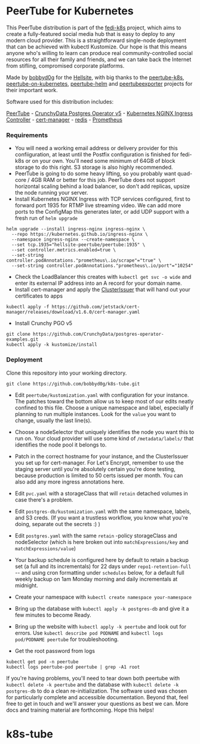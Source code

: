 # PeerTube for Kubernetes
This PeerTube distribution is part of the [fedi-k8s](https://github.com/bobbyd0g/fedi-k8s) project, which aims to create a fully-featured social media hub that is easy to deploy to any modern cloud provider. This is a straightforward single-node deployment that can be achieved with kubectl Kustomize. Our hope is that this means anyone who's willing to learn can produce real community-controlled social resources for all their family and friends, and we can take back the Internet from stifling, compromised corporate platforms.

Made by [bobbyd0g](https://github.com/bobbyd0g) for the [Hellsite](https://hellsite.net), with big thanks to the [peertube-k8s](https://github.com/coopgo/peertube-k8s), [peertube-on-kubernetes](https://forge.extranet.logilab.fr/open-source/peertube-on-kubernetes), [peertube-helm](https://git.lecygnenoir.info/LecygneNoir/peertube-helm) and [peertubeexporter](https://gitlab.com/synacksynack/opsperator/docker-peertubeexporter/) projects for their important work.

Software used for this distribution includes:

[PeerTube](https://joinpeertube.org/) - [CrunchyData Postgres Operator v5](https://www.postgresql.org/about/news/pgo-the-crunchy-postgres-operator-v5-released-fully-declarative-postgres-2258/) - [Kubernetes NGINX Ingress Controller](https://kubernetes.github.io/ingress-nginx/) - [cert-manager](https://cert-manager.io/) - [redis](https://hub.docker.com/_/redis/) - [Prometheus](https://prometheus.io/)

### Requirements

- You will need a working email address or delivery provider for this confiiguration, at least until the Postfix configuration is finished for fedi-k8s or on your own. You'll need some minimum of 64GB of block storage to do this right. S3 storage is also highly recommended.
- PeerTube is going to do some heavy lifting, so you probably want quad-core / 4GB RAM or better for this job. PeerTube does not support horizontal scaling behind a load balancer, so don't add replicas, upsize the node running your server.
- Install Kubernetes NGINX Ingress with TCP services configured, first to forward port 1935 for RTMP live streaming video. We can add more ports to the ConfigMap this generates later, or add UDP support with a fresh run of `helm upgrade`
```
helm upgrade --install ingress-nginx ingress-nginx \
  --repo https://kubernetes.github.io/ingress-nginx \
  --namespace ingress-nginx --create-namespace \
  --set tcp.1935="hellsite-peertube/peertube:1935" \
  --set controller.metrics.enabled=true \
  --set-string controller.podAnnotations."prometheus\.io/scrape"="true" \
  --set-string controller.podAnnotations."prometheus\.io/port"="10254"
```
- Check the LoadBalancer this creates with `kubectl get svc -o wide` and enter its external IP address into an A record for your domain name.
- Install cert-manager and apply the [ClusterIssuer](https://cert-manager.io/docs/configuration/acme/) that will hand out your certificates to apps
```
kubectl apply -f https://github.com/jetstack/cert-manager/releases/download/v1.6.0/cert-manager.yaml
```
- Install Crunchy PGO v5 
```
git clone https://github.com/CrunchyData/postgres-operator-examples.git
kubectl apply -k kustomize/install
```

### Deployment

Clone this repository into your working directory.
```
git clone https://github.com/bobbyd0g/k8s-tube.git
```
- Edit `peertube/kustomization.yaml` with configuration for your instance. The patches toward the bottom allow us to keep most of our edits neatly confined to this file. Choose a unique namespace and label, especially if planning to run multiple instances. Look for the `value` you want to change, usually the last line(s).
- Choose a nodeSelector that uniquely identifies the node you want this to run on. Your cloud provider will use some kind of `/metadata/labels/` that identifies the node pool it belongs to.
- Patch in the correct hostname for your instance, and the ClusterIssuer you set up for cert-manager. For Let's Encrypt, remember to use the staging server until you're absolutely certain you're done testing, because production is limited to 50 certs issued per month. You can also add any more ingress annotations here.
- Edit `pvc.yaml` with a storageClass that will `retain` detached volumes in case there's a problem.
- Edit `postgres-db/kustomization.yaml` with the same namespace, labels, and S3 creds. (If you want a trustless workflow, you know what you're doing, separate out the secrets :) )
- Edit `postgres.yaml` with the same `retain` -policy storageClass and nodeSelector (which is here broken out into `matchExpressions/key` and `matchExpressions/value`)
- Your backup schedule is configured here by default to retain a backup set (a full and its incrementals) for 22 days under `repo1-retention-full` -- and using cron formatting under `schedules` below, for a default full weekly backup on 1am Monday morning and daily incrementals at midnight.

- Create your namespace with `kubectl create namespace your-namespace`
- Bring up the database with `kubectl apply -k postgres-db` and give it a few minutes to become Ready.
- Bring up the website with `kubectl apply -k peertube` and look out for errors. Use `kubectl describe pod PODNAME` and `kubectl logs pod/PODNAME peertube` for troubleshooting.
- Get the root password from logs
```
kubectl get pod -n peertube
kubectl logs peertube-pod peertube | grep -A1 root
```

If you're having problems, you'll need to tear down both peertube with `kubectl delete -k peertube` and the database with `kubectl delete -k postgres-db` to do a clean re-initialization. The software used was chosen for particularly complete and accessible documentation. Beyond that, feel free to get in touch and we'll answer your questions as best we can. More docs and training material are forthcoming. Hope this helps!

# k8s-tube
